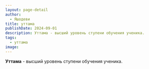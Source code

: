 ```yaml
---
layout: page-detail
author:
  - Яшодеви
title: уттама
publishDate: 2024-09-01
description: Уттама - высший уровень ступени обучения ученика.
tags:
  - уттама
image:
---
```

**Уттама** - высший уровень ступени обучения ученика.

